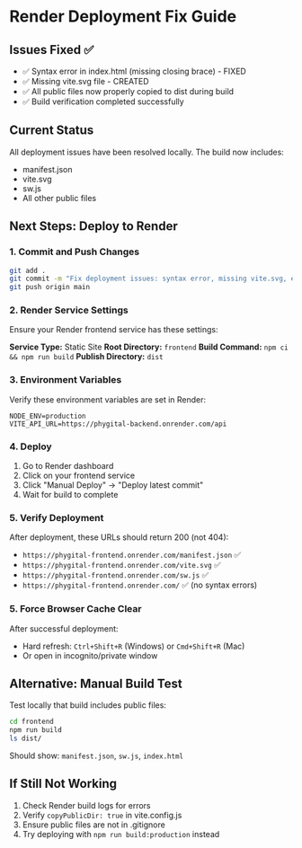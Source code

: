 # Render Deployment Fix Guide

## Issues Fixed ✅
- ✅ Syntax error in index.html (missing closing brace) - FIXED
- ✅ Missing vite.svg file - CREATED
- ✅ All public files now properly copied to dist during build
- ✅ Build verification completed successfully

## Current Status
All deployment issues have been resolved locally. The build now includes:
- manifest.json
- vite.svg  
- sw.js
- All other public files

## Next Steps: Deploy to Render

### 1. Commit and Push Changes
```bash
git add .
git commit -m "Fix deployment issues: syntax error, missing vite.svg, ensure all public files copied"
git push origin main
```

### 2. Render Service Settings
Ensure your Render frontend service has these settings:

**Service Type:** Static Site
**Root Directory:** `frontend`
**Build Command:** `npm ci && npm run build`
**Publish Directory:** `dist`

### 3. Environment Variables
Verify these environment variables are set in Render:
```
NODE_ENV=production
VITE_API_URL=https://phygital-backend.onrender.com/api
```

### 4. Deploy
1. Go to Render dashboard
2. Click on your frontend service
3. Click "Manual Deploy" → "Deploy latest commit"
4. Wait for build to complete

### 5. Verify Deployment
After deployment, these URLs should return 200 (not 404):
- `https://phygital-frontend.onrender.com/manifest.json` ✅
- `https://phygital-frontend.onrender.com/vite.svg` ✅
- `https://phygital-frontend.onrender.com/sw.js` ✅
- `https://phygital-frontend.onrender.com/` ✅ (no syntax errors)

### 5. Force Browser Cache Clear
After successful deployment:
- Hard refresh: `Ctrl+Shift+R` (Windows) or `Cmd+Shift+R` (Mac)
- Or open in incognito/private window

## Alternative: Manual Build Test
Test locally that build includes public files:
```bash
cd frontend
npm run build
ls dist/
```
Should show: `manifest.json`, `sw.js`, `index.html`

## If Still Not Working
1. Check Render build logs for errors
2. Verify `copyPublicDir: true` in vite.config.js
3. Ensure public files are not in .gitignore
4. Try deploying with `npm run build:production` instead
